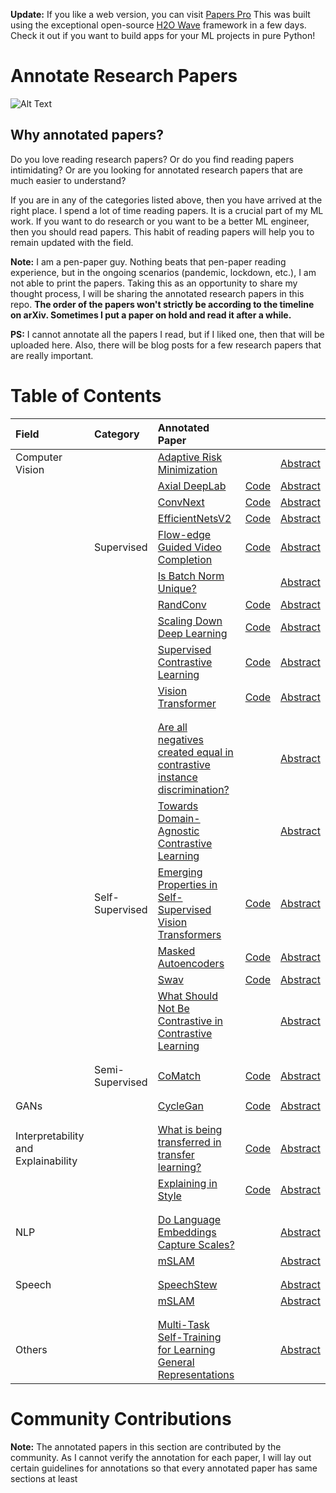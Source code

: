 
**Update:** If you like a web version, you can visit [Papers Pro](http://paperspro.ml) This was built using the exceptional open-source [H2O Wave](https://www.h2o.ai/products/h2o-wave/) framework in a few days. Check it out if you want to build apps for your ML projects in pure Python! <br>

# Annotate Research Papers

![Alt Text](static/papers.gif)


## Why annotated papers?

Do you love reading research papers? Or do you find reading papers intimidating? Or are you looking for annotated research papers that are much easier to understand?

If you are in any of the categories listed above, then you have arrived at the right place.  I spend a lot of time reading papers. It is a crucial part of my ML work. If you want to do research or you want to be a better ML engineer, then you should read papers. This habit of reading papers will help you to remain updated with the field. 
 
**Note:** I am a pen-paper guy. Nothing beats that pen-paper reading experience, but in the ongoing scenarios (pandemic, lockdown, etc.), I am not able to print the papers. Taking this as an opportunity to share my thought process, I will be sharing the annotated research papers in this repo. 
**The order of the papers won't strictly be according to the timeline on arXiv. Sometimes I put a paper on hold and read it after a while.**

**PS:** I cannot annotate all the papers I read, but if I liked one, then that will be uploaded here. Also, there will be blog posts for a few research papers that are really important.


# Table of Contents

| Field           | Category        | Annotated Paper                                                                                                                                |                                                                          |                                             |
|:----------------|:----------------|:--------------------------------------------------------------------------------------------------------------------------------------------------|:------------------------------------------------------------------------------|:--------------------------------------------------------|
| Computer Vision |                 | [Adaptive Risk Minimization](./meta-learning/adaptive_risk_minimization.pdf)                                                                      |                                                                               | [Abstract](https://openreview.net/forum?id=MA8eT-vUPvZ) |
|                 |                 | [Axial DeepLab](./segmentation/axial_deeplab.pdf)                                                                                                 | [Code](https://github.com/google-research/deeplab2)                           | [Abstract](https://arxiv.org/abs/2003.07853v2)          |
|                 |                 | [ConvNext](./supervised/convnexts.pdf)                                                                                                            | [Code](https://github.com/facebookresearch/ConvNeXt)                          | [Abstract](https://arxiv.org/abs/2201.03545v1)          |
|                 |                 | [EfficientNetsV2](./supervised/efficientnet_v2.pdf)                                                                                               | [Code](https://github.com/google/automl/tree/master/efficientnetv2)           | [Abstract](https://arxiv.org/abs/2104.00298v3)          |
|                 | Supervised      | [Flow-edge Guided Video Completion](./supervised/flowedge_guided_video_completion.pdf)                                                            | [Code](https://github.com/vt-vl-lab/FGVC)                                     | [Abstract](https://arxiv.org/abs/2009.01835v1)          |
|                 |                 | [Is Batch Norm Unique?](./supervised/is_batch_norm_unique.pdf)                                                                                    |                                                                               | [Abstract](https://arxiv.org/abs/2010.10687v1)|         |
|                 |                 | [RandConv](./supervised/rand_conv.pdf)                                                                                                            | [Code](https://github.com/wildphoton/RandConv)                                | [Abstract](https://arxiv.org/abs/2007.13003v3)          |
|                 |                 | [Scaling Down Deep Learning](./supervised/scaling_down_deeplearning.pdf)                                                                          | [Code](https://github.com/greydanus/mnist1d)                                  | [Abstract](https://arxiv.org/abs/2011.14439v3)          |
|                 |                 | [Supervised Contrastive Learning](./supervised/supervised_contrastive_learning.pdf)                                                               | [Code](https://github.com/google-research/google-research/tree/master/supcon) | [Abstract](https://arxiv.org/abs/2004.11362v5)          |
|                 |                 | [Vision Transformer](./supervised/an_image_is_worth_16x16_words_transformers_for_image_recognition_at_scale.pdf)                                  | [Code](https://github.com/google-research/vision_transformer)                 | [Abstract](https://arxiv.org/abs/2010.11929)            |
|                 |                 |                                                                                                                                                   |                                                                               |                                                         |
|                 |                 |                                                                                                                                                   |                                                                               |                                                         |
|                 |                 | [Are all negatives created equal in contrastive instance discrimination?](./self-supervised-learning/are_all_negatives_created_equal_for_CID.pdf) |                                                                               | [Abstract](https://arxiv.org/abs/2010.06682v2)          |
|                 |                 | [Towards Domain-Agnostic Contrastive Learning](./self-supervised-learning/domain_agnostic_contrastive_learning.pdf)                               |                                                                               | [Abstract](https://arxiv.org/abs/2011.04419v2)          |
|                 | Self-Supervised | [Emerging Properties in Self-Supervised Vision Transformers](self-supervised-learning/emerging_properties_in_self_supervised_vit.pdf)             | [Code](https://github.com/facebookresearch/dino)                              | [Abstract](https://arxiv.org/abs/2104.14294v2)          |
|                 |                 | [Masked Autoencoders ](./self-supervised-learning/masked_autoencoder.pdf)                                                                         | [Code](https://github.com/facebookresearch/mae)                               | [Abstract](https://arxiv.org/abs/2111.06377v2)          |
|                 |                 | [Swav](./self-supervised-learning/swav.pdf)                                                                                                       | [Code](https://github.com/facebookresearch/swav)                              | [Abstract](https://arxiv.org/abs/2006.09882v5)          |
|                 |                 | [What Should Not Be Contrastive in Contrastive Learning](./self-supervised-learning/what_should_not_be_contrastive_in_constrative_learning.pdf)   |                                                                               | [Abstract](https://arxiv.org/abs/2008.05659v2)          |
|                                     |                 |                                                                                                                                                   |                                                                               |                                                         |
|                                     |                 |                                                                                                                                                   |                                                                               |                                                         |
|                                     | Semi-Supervised | [CoMatch](./semi-supervised-learning/comatch.pdf)                                                                                                 | [Code](https://github.com/salesforce/CoMatch)                                 | [Abstract](https://arxiv.org/abs/2011.11183v2)          |
|                                     |                 |                                                                                                                                                   |                                                                               |                                                         |
|                                     |                 |                                                                                                                                                   |                                                                               |                                                         |
| GANs                                |                 | [CycleGan](./gans/cycle_gan.pdf)                                                                                                                  | [Code](https://keras.io/examples/generative/cyclegan/)                        | [Abstract](https://arxiv.org/abs/1703.10593v7)          |
|                                     |                 |                                                                                                                                                   |                                                                               |                                                         |
|                                     |                 |                                                                                                                                                   |                                                                               |                                                         |
| Interpretability and Explainability |                 | [What is being transferred in transfer learning?](./interpretability_and_explainability/what_is_being_transferred_in_transfer_learning.pdf)       | [Code](https://github.com/google-research/understanding-transfer-learning)    | [Abstract](https://arxiv.org/abs/2008.11687v2)          |
|                                     |                 | [Explaining in Style](./interpretability_and_explainability/explaining_in_style.pdf)                                                              | [Code](https://github.com/google/explaining-in-style)                         | [Abstract](https://arxiv.org/abs/2104.13369v2)          |
|                                     |                 |                                                                                                                                                   |                                                                               |                                                         |
|                                     |                 |                                                                                                                                                   |                                                                               |                                                         |
| NLP                                 |                 | [Do Language Embeddings Capture Scales?](./NLP/do_language_embeddings_capture_scales.pdf)                                                         |                                                                               | [Abstract](https://arxiv.org/abs/2010.05345v3)          |
|                                     |                 | [mSLAM](./NLP/mSLAM.pdf)                                                                                                                          |                                                                               | [Abstract](https://arxiv.org/abs/2202.01374)            |
|                                     |                 |                                                                                                                                                   |                                                                               |                                                         |
|                                     |                 |                                                                                                                                                   |                                                                               |                                                         |
| Speech                              |                 | [SpeechStew](./speech/speech_stew.pdf)                                                                                                            |                                                                               | [Abstract](https://arxiv.org/abs/2104.02133v3)          |
|                                     |                 | [mSLAM](./NLP/mSLAM.pdf)                                                                                                                          |                                                                               | [Abstract](https://arxiv.org/abs/2202.01374)            |
|                                     |                 |                                                                                                                                                   |                                                                               |                                                         |
|                                     |                 |                                                                                                                                                   |                                                                               |                                                         |
| Others                              |                 | [Multi-Task Self-Training for Learning General Representations](./multi-task-learning/multi_task_self_training.pdf)                               |                                                                               | [Abstract](https://arxiv.org/abs/2108.11353v1)          |                                     |



# Community Contributions

**Note:** The annotated papers in this section are contributed by the community. As I cannot verify the annotation for each paper, I will lay out certain guidelines for annotations so that every annotated paper has same sections at least